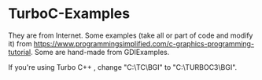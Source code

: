# TurboC-Examples

They are from Internet. Some examples (take all or part of code and modify it) from https://www.programmingsimplified.com/c-graphics-programming-tutorial. Some are hand-made from GDIExamples.

If you're using Turbo C++ , change "C:\\TC\\BGI" to "C:\\TURBOC3\\BGI".
